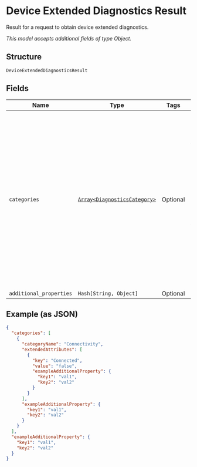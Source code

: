 
# Device Extended Diagnostics Result

Result for a request to obtain device extended diagnostics.

*This model accepts additional fields of type Object.*

## Structure

`DeviceExtendedDiagnosticsResult`

## Fields

| Name | Type | Tags | Description |
|  --- | --- | --- | --- |
| `categories` | [`Array<DiagnosticsCategory>`](../../doc/models/diagnostics-category.md) | Optional | The response includes various types of information about the device, grouped into categories. Each category object contains the category name and a list of Extended Attribute objects as key-value pairs. |
| `additional_properties` | `Hash[String, Object]` | Optional | - |

## Example (as JSON)

```json
{
  "categories": [
    {
      "categoryName": "Connectivity",
      "extendedAttributes": [
        {
          "key": "Connected",
          "value": "false",
          "exampleAdditionalProperty": {
            "key1": "val1",
            "key2": "val2"
          }
        }
      ],
      "exampleAdditionalProperty": {
        "key1": "val1",
        "key2": "val2"
      }
    }
  ],
  "exampleAdditionalProperty": {
    "key1": "val1",
    "key2": "val2"
  }
}
```

